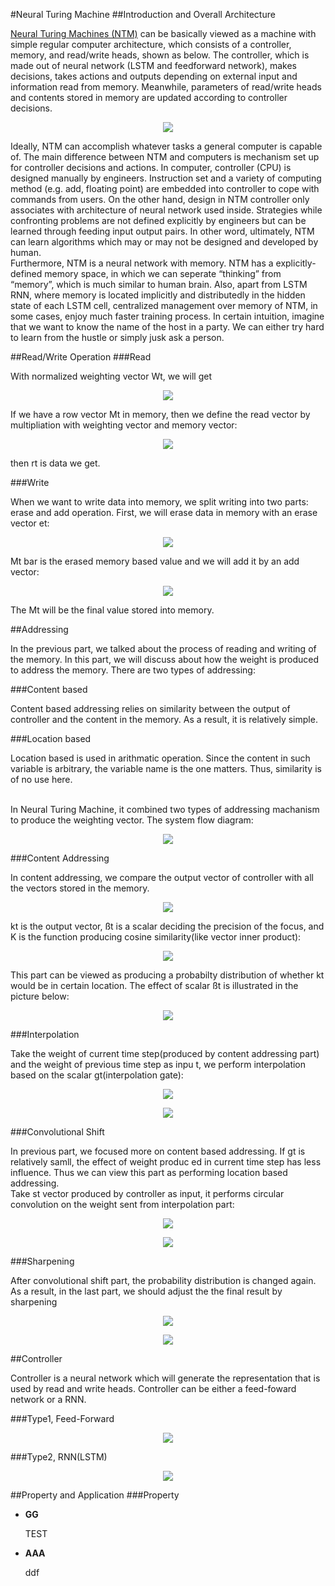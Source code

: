 #Neural Turing Machine
##Introduction and Overall Architecture
<p>
<a href="https://arxiv.org/abs/1410.5401">Neural Turing Machines (NTM)</a> can be basically viewed as a machine with simple regular computer architecture, which consists of a controller, memory, and read/write heads, shown as below. The controller, which is made out of neural network (LSTM and feedforward network), makes decisions, takes actions and outputs depending on external input and information read from memory. Meanwhile, parameters of read/write heads and contents stored in memory are updated according to controller decisions.
</p>
<p align="center">
  <img src="img/neuralturing.png">
</p>
<p>
Ideally, NTM can accomplish whatever tasks a general computer is capable of. The main difference between NTM and computers is mechanism set up for controller decisions and actions. In computer, controller (CPU) is designed manually by engineers. Instruction set and a variety of computing method (e.g. add, floating point) are embedded into controller to cope with commands from users. On the other hand, design in NTM controller only associates with architecture of neural network used inside. Strategies while confronting problems are not defined explicitly by engineers but can be learned through feeding input output pairs. In other word, ultimately, NTM can learn algorithms which may or may not be designed and developed by human.<br>
Furthermore, NTM is a neural network with memory. NTM has a explicitly-defined memory space, in which we can seperate “thinking” from “memory”, which is much similar to human brain. Also, apart from LSTM RNN, where memory is located implicitly and distributedly in the hidden state of each LSTM cell, centralized management over memory of NTM, in some cases, enjoy much faster training process. In certain intuition, imagine that we want to know the name of the host in a party. We can either try hard to learn from the hustle or simply jusk ask a person. 
</p>
##Read/Write Operation
###Read
<p>With normalized weighting vector Wt, we will get</p>
<p align="center">
<img src="img/normalized_weight_vector.png">
</p>
<p>If we have a row vector Mt in memory, then we define the read vector by multipliation with weighting vector and memory vector:
</p>
<p align="center"><img src="img/read_vector.png"></p>
<p>then rt is data we get.</p>

###Write
<p>
When we want to write data into memory, we split writing into two parts: erase and add operation. First, we will erase data in memory with an erase vector et:
</p>
<p align="center"><img src="img/erase_vector.png"></p>
<p>
Mt bar is the erased memory based value and we will add it by an add vector:
</p>
<p align="center"><img src="img/add_vector.png"></p>
<p>
The Mt will be the final value stored into memory.
</p>
##Addressing
<p>
In the previous part, we talked about the process of reading and writing of the memory. In this part, we will discuss about 
how the weight is produced to address the memory. There are two types of addressing: 
</p>
###Content based
<p>
Content based addressing relies on similarity between the output of controller and the content in the memory. As a result, it is relatively simple. 
</p>
###Location based
<p>
Location based is used in arithmatic operation. Since the content in such variable is arbitrary, the variable name is the one 
matters. Thus, similarity is of no use here.<br><br>
</p>
<p>
In Neural Turing Machine, it combined two types of addressing machanism to produce the weighting vector. The system flow diagram:
</p>
<p align="center"><img src="img/Flow_diagram.png"></p>
###Content Addressing
<p>In content addressing, we compare the output vector of controller with all the vectors stored in the memory.</p>
<p align="center"><img src="img/similarity_comparison.png"></p>
<p>kt is the output vector, ßt is a scalar deciding the precision of the focus, and K is the function producing cosine
similarity(like vector inner product):
</p>
<p align="center"><img src="img/cosine.png"></p>
<p>
This part can be viewed as producing a probabilty distribution of whether kt would be in certain location.  The effect
of scalar ßt is illustrated in the picture below:
</p>
<p align="center"><img src="img/beta_t.jpeg"></p>
###Interpolation
<p>
Take the weight of current time step(produced by content addressing part) and the weight of previous time step as inpu
t, we perform interpolation based on the scalar gt(interpolation gate):
</p>
<p align="center"><img src="img/gate_interpolation.png"></p>
<p align="center"><img src="img/interpo.png"></p>
###Convolutional Shift
<p>
In previous part, we focused more on content based addressing. If gt  is relatively samll, the effect of weight produc
ed in current time step has less influence. Thus we can view this part as performing location based addressing.
<br>Take st vector produced by controller as input, it performs circular convolution on the weight sent from 
interpolation part:
</p>
<p align="center"><img src="img/convolutional_shift.png"></p>
<p align="center"><img src="img/shift.png"></p>
###Sharpening
<p>
After convolutional shift part, the probability distribution is changed again. As a result, in the last part, we 
should adjust the the final result by sharpening
</p>
<p align="center"><img src="img/sharpening.png"></p>
<p align="center"><img src="img/gama.png"></p>

##Controller
<p>
Controller is a neural network which will generate the representation that is used by read and write heads. Controller can be either a feed-foward network or a RNN.
</p>
###Type1, Feed-Forward
<p align="center"><img src="img/flow1.png"></p>
###Type2, RNN(LSTM)
<p align="center"><img src="img/flow2.png"></p>

##Property and Application
###Property
<ul>
<li><strong>GG</strong></li>
<p>
TEST
</p>
<li><strong>AAA</strong></li>
<p>
ddf
</p>
</ul>






